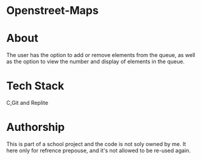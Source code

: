 # Openstreet-Maps
# About
The user has the option to add or remove elements from the queue, as well as the option to view the number and display of elements in the queue.
# Tech Stack
C,Git and Replite
# Authorship
This is part of a school project and the code is not soly owned by me. It here only for refrence prepouse, and it's not allowed to be re-used again.
